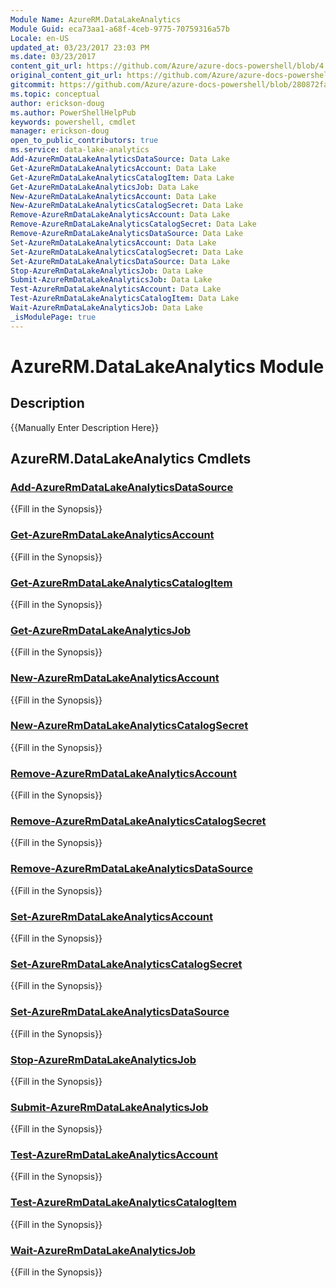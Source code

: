 ```yaml
---
Module Name: AzureRM.DataLakeAnalytics
Module Guid: eca73aa1-a68f-4ceb-9775-70759316a57b
Locale: en-US
updated_at: 03/23/2017 23:03 PM
ms.date: 03/23/2017
content_git_url: https://github.com/Azure/azure-docs-powershell/blob/4.0.0/azureps-cmdlets-docs/ResourceManager/AzureRM.DataLakeAnalytics/v1.0.4.3/AzureRM.DataLakeAnalytics.md
original_content_git_url: https://github.com/Azure/azure-docs-powershell/blob/4.0.0/azureps-cmdlets-docs/ResourceManager/AzureRM.DataLakeAnalytics/v1.0.4.3/AzureRM.DataLakeAnalytics.md
gitcommit: https://github.com/Azure/azure-docs-powershell/blob/280872fa529e03be2466fa2252957a2060a9dfe4
ms.topic: conceptual
author: erickson-doug
ms.author: PowerShellHelpPub
keywords: powershell, cmdlet
manager: erickson-doug
open_to_public_contributors: true
ms.service: data-lake-analytics
Add-AzureRmDataLakeAnalyticsDataSource: Data Lake
Get-AzureRmDataLakeAnalyticsAccount: Data Lake
Get-AzureRmDataLakeAnalyticsCatalogItem: Data Lake
Get-AzureRmDataLakeAnalyticsJob: Data Lake
New-AzureRmDataLakeAnalyticsAccount: Data Lake
New-AzureRmDataLakeAnalyticsCatalogSecret: Data Lake
Remove-AzureRmDataLakeAnalyticsAccount: Data Lake
Remove-AzureRmDataLakeAnalyticsCatalogSecret: Data Lake
Remove-AzureRmDataLakeAnalyticsDataSource: Data Lake
Set-AzureRmDataLakeAnalyticsAccount: Data Lake
Set-AzureRmDataLakeAnalyticsCatalogSecret: Data Lake
Set-AzureRmDataLakeAnalyticsDataSource: Data Lake
Stop-AzureRmDataLakeAnalyticsJob: Data Lake
Submit-AzureRmDataLakeAnalyticsJob: Data Lake
Test-AzureRmDataLakeAnalyticsAccount: Data Lake
Test-AzureRmDataLakeAnalyticsCatalogItem: Data Lake
Wait-AzureRmDataLakeAnalyticsJob: Data Lake
_isModulePage: true
---
```


# AzureRM.DataLakeAnalytics Module
## Description
{{Manually Enter Description Here}}

## AzureRM.DataLakeAnalytics Cmdlets
### [Add-AzureRmDataLakeAnalyticsDataSource](Add-AzureRmDataLakeAnalyticsDataSource.md)
{{Fill in the Synopsis}}

### [Get-AzureRmDataLakeAnalyticsAccount](Get-AzureRmDataLakeAnalyticsAccount.md)
{{Fill in the Synopsis}}

### [Get-AzureRmDataLakeAnalyticsCatalogItem](Get-AzureRmDataLakeAnalyticsCatalogItem.md)
{{Fill in the Synopsis}}

### [Get-AzureRmDataLakeAnalyticsJob](Get-AzureRmDataLakeAnalyticsJob.md)
{{Fill in the Synopsis}}

### [New-AzureRmDataLakeAnalyticsAccount](New-AzureRmDataLakeAnalyticsAccount.md)
{{Fill in the Synopsis}}

### [New-AzureRmDataLakeAnalyticsCatalogSecret](New-AzureRmDataLakeAnalyticsCatalogSecret.md)
{{Fill in the Synopsis}}

### [Remove-AzureRmDataLakeAnalyticsAccount](Remove-AzureRmDataLakeAnalyticsAccount.md)
{{Fill in the Synopsis}}

### [Remove-AzureRmDataLakeAnalyticsCatalogSecret](Remove-AzureRmDataLakeAnalyticsCatalogSecret.md)
{{Fill in the Synopsis}}

### [Remove-AzureRmDataLakeAnalyticsDataSource](Remove-AzureRmDataLakeAnalyticsDataSource.md)
{{Fill in the Synopsis}}

### [Set-AzureRmDataLakeAnalyticsAccount](Set-AzureRmDataLakeAnalyticsAccount.md)
{{Fill in the Synopsis}}

### [Set-AzureRmDataLakeAnalyticsCatalogSecret](Set-AzureRmDataLakeAnalyticsCatalogSecret.md)
{{Fill in the Synopsis}}

### [Set-AzureRmDataLakeAnalyticsDataSource](Set-AzureRmDataLakeAnalyticsDataSource.md)
{{Fill in the Synopsis}}

### [Stop-AzureRmDataLakeAnalyticsJob](Stop-AzureRmDataLakeAnalyticsJob.md)
{{Fill in the Synopsis}}

### [Submit-AzureRmDataLakeAnalyticsJob](Submit-AzureRmDataLakeAnalyticsJob.md)
{{Fill in the Synopsis}}

### [Test-AzureRmDataLakeAnalyticsAccount](Test-AzureRmDataLakeAnalyticsAccount.md)
{{Fill in the Synopsis}}

### [Test-AzureRmDataLakeAnalyticsCatalogItem](Test-AzureRmDataLakeAnalyticsCatalogItem.md)
{{Fill in the Synopsis}}

### [Wait-AzureRmDataLakeAnalyticsJob](Wait-AzureRmDataLakeAnalyticsJob.md)
{{Fill in the Synopsis}}

